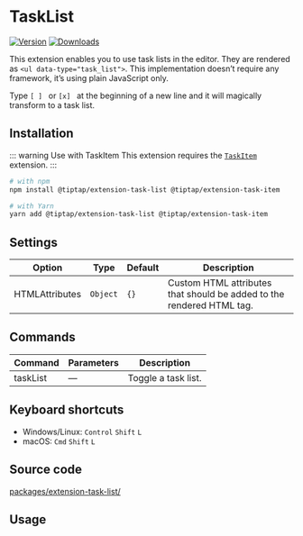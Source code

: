 # TaskList
[![Version](https://img.shields.io/npm/v/@tiptap/extension-task-list.svg?label=version)](https://www.npmjs.com/package/@tiptap/extension-task-list)
[![Downloads](https://img.shields.io/npm/dm/@tiptap/extension-task-list.svg)](https://npmcharts.com/compare/@tiptap/extension-task-list?minimal=true)

This extension enables you to use task lists in the editor. They are rendered as `<ul data-type="task_list">`. This implementation doesn’t require any framework, it’s using plain JavaScript only.

Type <code>[ ]&nbsp;</code> or <code>[x]&nbsp;</code> at the beginning of a new line and it will magically transform to a task list.

## Installation
::: warning Use with TaskItem
This extension requires the [`TaskItem`](/api/nodes/task-item) extension.
:::

```bash
# with npm
npm install @tiptap/extension-task-list @tiptap/extension-task-item

# with Yarn
yarn add @tiptap/extension-task-list @tiptap/extension-task-item
```

## Settings
| Option         | Type     | Default | Description                                                           |
| -------------- | -------- | ------- | --------------------------------------------------------------------- |
| HTMLAttributes | `Object` | `{}`    | Custom HTML attributes that should be added to the rendered HTML tag. |

## Commands
| Command  | Parameters | Description         |
| -------- | ---------- | ------------------- |
| taskList | —          | Toggle a task list. |

## Keyboard shortcuts
* Windows/Linux: `Control`&nbsp;`Shift`&nbsp;`L`
* macOS: `Cmd`&nbsp;`Shift`&nbsp;`L`

## Source code
[packages/extension-task-list/](https://github.com/ueberdosis/tiptap-next/blob/main/packages/extension-task-list/)

## Usage
<demo name="Nodes/TaskList" highlight="3-5,17-18,37-38" />
